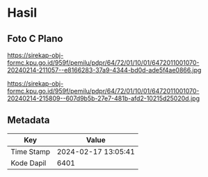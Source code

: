 # Hasil

## Foto C Plano

https://sirekap-obj-formc.kpu.go.id/959f/pemilu/pdpr/64/72/01/10/01/6472011001070-20240214-211057--e8166283-37a9-4344-bd0d-ade5f4ae0866.jpg

https://sirekap-obj-formc.kpu.go.id/959f/pemilu/pdpr/64/72/01/10/01/6472011001070-20240214-215809--607d9b5b-27e7-481b-afd2-10215d25020d.jpg


## Metadata

| Key        | Value               |
| ---------- | ------------------- |
| Time Stamp | 2024-02-17 13:05:41 |
| Kode Dapil | 6401                |



